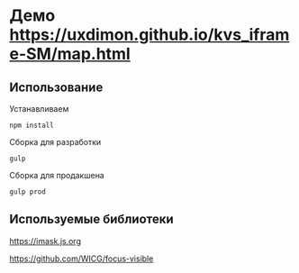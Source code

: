 # Демо https://uxdimon.github.io/kvs_iframe-SM/map.html

## Использование

Устанавливаем

```
npm install
```

Сборка для разработки

```
gulp
```

Сборка для продакшена

```
gulp prod
```

## Используемые библиотеки

https://imask.js.org

https://github.com/WICG/focus-visible
